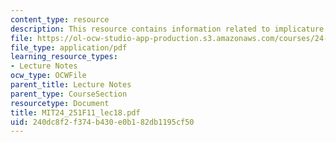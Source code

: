 ```yaml
---
content_type: resource
description: This resource contains information related to implicature.
file: https://ol-ocw-studio-app-production.s3.amazonaws.com/courses/24-251-introduction-to-philosophy-of-language-fall-2011/240dc8f2f374b430e0b182db1195cf50_MIT24_251F11_lec18.pdf
file_type: application/pdf
learning_resource_types:
- Lecture Notes
ocw_type: OCWFile
parent_title: Lecture Notes
parent_type: CourseSection
resourcetype: Document
title: MIT24_251F11_lec18.pdf
uid: 240dc8f2-f374-b430-e0b1-82db1195cf50
---
```

